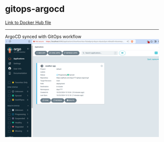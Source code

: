 # gitops-argocd

[Link to Docker Hub file](https://hub.docker.com/r/dayo777/weather-app)

---
ArgoCD synced with GitOps workflow
![ArgoCD synced successfully](argo1.png)